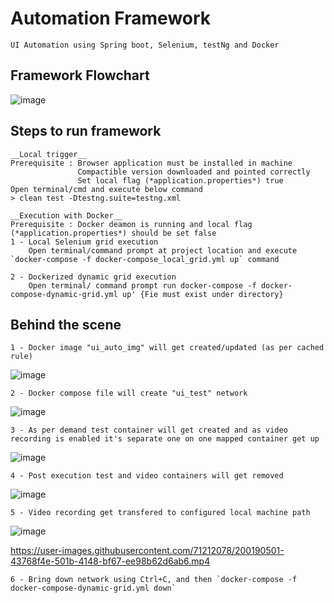 # Automation Framework
    UI Automation using Spring boot, Selenium, testNg and Docker
  
## Framework Flowchart

![image](https://user-images.githubusercontent.com/71212078/200164024-025bc498-b72d-4d19-8b46-9bd9be8299b0.png)

## Steps to run framework
    
    __Local trigger__
    Prerequisite : Browser application must be installed in machine
                   Compactible version downloaded and pointed correctly
                   Set local flag (*application.properties*) true
    Open terminal/cmd and execute below command
    > clean test -Dtestng.suite=testng.xml

    __Execution with Docker__
    Prerequisite : Docker deamon is running and local flag (*application.properties*) should be set false
    1 - Local Selenium grid execution
        Open terminal/command prompt at project location and execute `docker-compose -f docker-compose_local_grid.yml up` command

    2 - Dockerized dynamic grid execution 
        Open terminal/ command prompt run docker-compose -f docker-compose-dynamic-grid.yml up' {Fie must exist under directory}
        
 ## Behind the scene

    1 - Docker image "ui_auto_img" will get created/updated (as per cached rule)
   ![image](https://user-images.githubusercontent.com/71212078/200178341-566bb9c2-ff13-4a54-b8e5-da86bc1f0168.png)
   
    2 - Docker compose file will create "ui_test" network
   ![image](https://user-images.githubusercontent.com/71212078/200178518-65f65422-984c-44da-bbad-7c5c93a5674f.png)
   
    3 - As per demand test container will get created and as video recording is enabled it's separate one on one mapped container get up
   ![image](https://user-images.githubusercontent.com/71212078/200178621-d2f06fb1-6a7e-4f95-8fe2-95cc7d4c77cc.png)
   
    4 - Post execution test and video containers will get removed 
   ![image](https://user-images.githubusercontent.com/71212078/200178668-185c6211-fd42-41d2-b83f-3150b84b6376.png)
  

    5 - Video recording get transfered to configured local machine path
   ![image](https://user-images.githubusercontent.com/71212078/200178766-72b628a1-5efd-45f7-9196-57492b283441.png)
   
   https://user-images.githubusercontent.com/71212078/200190501-43768f4e-501b-4148-bf67-ee98b62d6ab6.mp4
   
   
    6 - Bring down network using Ctrl+C, and then `docker-compose -f docker-compose-dynamic-grid.yml down`
